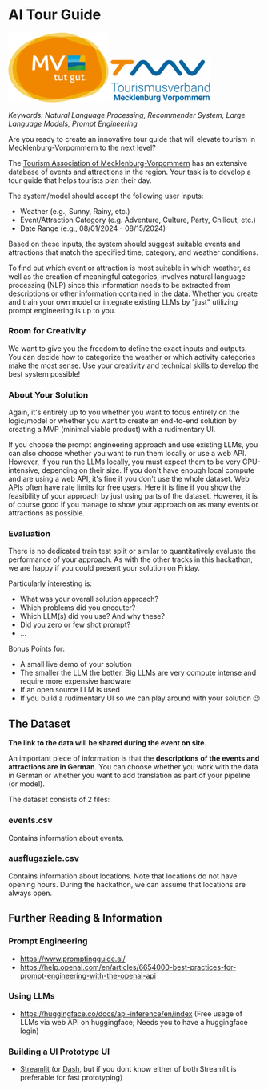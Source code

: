 # AI Tour Guide
<img src="imgs/mv.svg" width="200">
<img src="imgs/tourism.svg" width="200">

*Keywords: Natural Language Processing, Recommender System, Large Language Models, Prompt Engineering*



Are you ready to create an innovative tour guide that will elevate tourism in Mecklenburg-Vorpommern to the next level?

The [Tourism Association of Mecklenburg-Vorpommern](https://tmv.tourismus.mv/) has an extensive database of events and attractions in the region. Your task is to develop a tour guide that helps tourists plan their day.

The system/model should accept the following user inputs:

- Weather (e.g., Sunny, Rainy, etc.)
- Event/Attraction Category (e.g. Adventure, Culture, Party, Chillout, etc.)
- Date Range (e.g., 08/01/2024 - 08/15/2024)

Based on these inputs, the system should suggest suitable events and attractions that match the specified time, category, and weather conditions. 

To find out which event or attraction is most suitable in which weather, as well as the creation of meaningful categories, involves natural language processing (NLP) since this information needs to be extracted from descriptions or other information contained in the data. Whether you create and train your own model or integrate existing LLMs by "just" utilizing prompt engineering is up to you.

### Room for Creativity

We want to give you the freedom to define the exact inputs and outputs. You can decide how to categorize the weather or which activity categories make the most sense. Use your creativity and technical skills to develop the best system possible!

### About Your Solution

Again, it's entirely up to you whether you want to focus entirely on the logic/model or whether you want to create an end-to-end solution by creating a MVP (minimal viable product) with a rudimentary UI. 

If you choose the prompt engineering approach and use existing LLMs, you can also choose whether you want to run them locally or use a web API. However, if you run the LLMs locally, you must expect them to be very CPU-intensive, depending on their size. If you don't have enough local compute and are using a web API, it's fine if you don't use the whole dataset. Web APIs often have rate limits for free users. Here it is fine if you show the feasibility of your approach by just using parts of the dataset. However, it is of course good if you manage to show your approach on as many events or attractions as possible.


### Evaluation

There is no dedicated train test split or similar to quantitatively evaluate the performance of your approach. As with the other tracks in this hackathon, we are happy if you could present your solution on Friday. 

Particularly interesting is:

- What was your overall solution approach?
- Which problems did you encouter?
- Which LLM(s) did you use? And why these?
- Did you zero or few shot prompt? 
- ...

Bonus Points for:

- A small live demo of your solution
- The smaller the LLM the better. Big LLMs are very compute intense and require more expensive hardware
- If an open source LLM is used
- If you build a rudimentary UI so we can play around with your solution 😉

## The Dataset

**The link to the data will be shared during the event on site.**

An important piece of information is that the **descriptions of the events and attractions are in German**. You can choose whether you work with the data in German or whether you want to add translation as part of your pipeline (or model).

The dataset consists of 2 files:

### events.csv

Contains information about events.

### ausflugsziele.csv

Contains information about locations. Note that locations do not have opening hours. During the hackathon, we can assume that locations are always open.

## Further Reading & Information


### Prompt Engineering

- https://www.promptingguide.ai/
- https://help.openai.com/en/articles/6654000-best-practices-for-prompt-engineering-with-the-openai-api

### Using LLMs

- https://huggingface.co/docs/api-inference/en/index (Free usage of LLMs via web API on huggingface; Needs you to have a huggingface login)

### Building a UI Prototype UI

- [Streamlit](https://streamlit.io/) (or [Dash](https://dash.plotly.com/), but if you dont know either of both Streamlit is preferable for fast prototyping)
